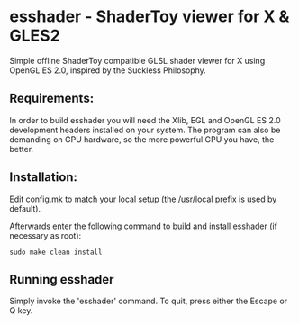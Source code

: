 esshader - ShaderToy viewer for X & GLES2
===========================================
Simple offline ShaderToy compatible GLSL shader viewer for
X using OpenGL ES 2.0, inspired by the Suckless Philosophy.


Requirements:
-------------
In order to build esshader you will need the Xlib, EGL and
OpenGL ES 2.0 development headers installed on your system.
The program can also be demanding on GPU hardware, so the
more powerful GPU you have, the better.


Installation:
-------------
Edit config.mk to match your local setup (the /usr/local prefix
is used by default).

Afterwards enter the following command to build and install
esshader (if necessary as root):

    sudo make clean install


Running esshader
------------------
Simply invoke the 'esshader' command. To quit, press either
the Escape or Q key.
